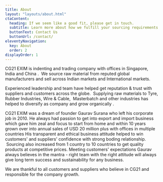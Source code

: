 ```yaml
---
title: About
layout: "layouts/about.html"
ctaContent:
  heading: If we seem like a good fit, please get in touch.
  subtitle: Learn more about how we fulfill your sourcing requirements by leveraging our presence at major gateway ports.
  buttonText: Contact Us
  buttonUrl: /contact/
eleventyNavigation:
  key: About
  order: 2
displayOrder: 1
---
```


CG21 EXIM is indenting and trading company with offices in Singapore, India and China . 
We source raw material from reputed global manufacturers and sell across Indian markets and International markets.

Experienced leadership and team have helped get reputation & trust with suppliers and customers across the globe.
 Supplying raw materials to Tyre, Rubber Industries, Wire & Cable,  Masterbatch and other industries has helped to diversify as company and grow organically .

CG21 EXIM was a dream of founder Gaurav Surana who left his corporate job in 2010. He always had passion to get into export and import business which gave him zeal and focus to start from home and within 10 years grown over into annual sales of USD 20 million plus with offices in multiple countries His transparent and ethical business attitude helped to win customers' and suppliers' confidence with strong boding relationship.  Sourcing also increased from 1 country to 10 countries to get quality products at competitive prices. Meeting customers' expectations Gaurav always believes in the mantra - right team with the right attitude will always give long term success and sustainability for any business.

We are thankful to all customers and suppliers who believe in CG21 and responsible for the company growth.
